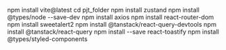 npm install vite@latest
cd pjt_folder
npm install zustand
npm install @types/node --save-dev
npm install axios
npm install react-router-dom
npm install sweetalert2
npm install @tanstack/react-query-devtools
npm install @tanstack/react-query
npm install --save react-toastify
npm install @types/styled-components